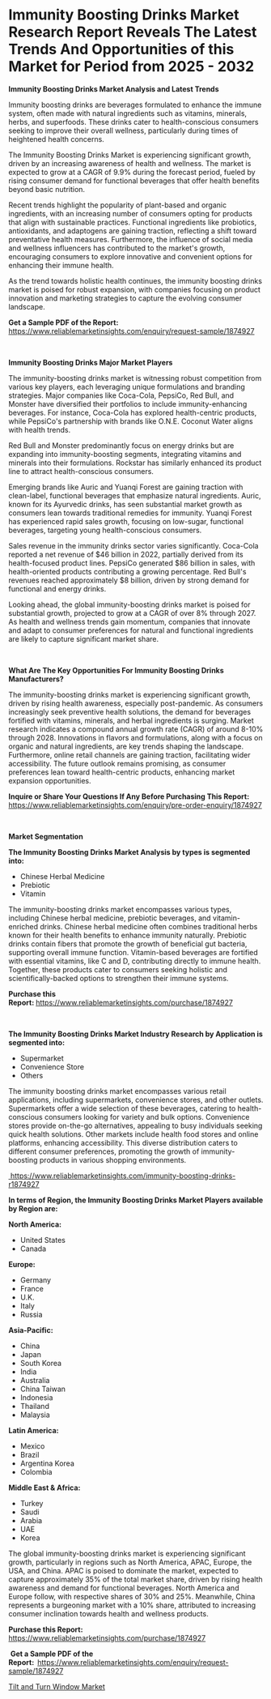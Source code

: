 <p><h1>Immunity Boosting Drinks Market Research Report Reveals The Latest Trends And Opportunities of this Market for Period from 2025 - 2032</h1></p><p><strong>Immunity Boosting Drinks Market Analysis and Latest Trends</strong></p>
<p><p>Immunity boosting drinks are beverages formulated to enhance the immune system, often made with natural ingredients such as vitamins, minerals, herbs, and superfoods. These drinks cater to health-conscious consumers seeking to improve their overall wellness, particularly during times of heightened health concerns.</p><p>The Immunity Boosting Drinks Market is experiencing significant growth, driven by an increasing awareness of health and wellness. The market is expected to grow at a CAGR of 9.9% during the forecast period, fueled by rising consumer demand for functional beverages that offer health benefits beyond basic nutrition. </p><p>Recent trends highlight the popularity of plant-based and organic ingredients, with an increasing number of consumers opting for products that align with sustainable practices. Functional ingredients like probiotics, antioxidants, and adaptogens are gaining traction, reflecting a shift toward preventative health measures. Furthermore, the influence of social media and wellness influencers has contributed to the market's growth, encouraging consumers to explore innovative and convenient options for enhancing their immune health. </p><p>As the trend towards holistic health continues, the immunity boosting drinks market is poised for robust expansion, with companies focusing on product innovation and marketing strategies to capture the evolving consumer landscape.</p></p>
<p><strong>Get a Sample PDF of the Report:&nbsp;</strong> <a href="https://www.reliablemarketinsights.com/enquiry/request-sample/1874927?utm_campaign=3164&utm_medium=2&utm_source=Github&utm_content=ia&utm_term=05042025&utm_id=immunity-boosting-drinks">https://www.reliablemarketinsights.com/enquiry/request-sample/1874927</a></p>
<p>&nbsp;</p>
<p><strong>Immunity Boosting Drinks Major Market Players</strong></p>
<p><p>The immunity-boosting drinks market is witnessing robust competition from various key players, each leveraging unique formulations and branding strategies. Major companies like Coca-Cola, PepsiCo, Red Bull, and Monster have diversified their portfolios to include immunity-enhancing beverages. For instance, Coca-Cola has explored health-centric products, while PepsiCo's partnership with brands like O.N.E. Coconut Water aligns with health trends.</p><p>Red Bull and Monster predominantly focus on energy drinks but are expanding into immunity-boosting segments, integrating vitamins and minerals into their formulations. Rockstar has similarly enhanced its product line to attract health-conscious consumers.</p><p>Emerging brands like Auric and Yuanqi Forest are gaining traction with clean-label, functional beverages that emphasize natural ingredients. Auric, known for its Ayurvedic drinks, has seen substantial market growth as consumers lean towards traditional remedies for immunity. Yuanqi Forest has experienced rapid sales growth, focusing on low-sugar, functional beverages, targeting young health-conscious consumers.</p><p>Sales revenue in the immunity drinks sector varies significantly. Coca-Cola reported a net revenue of $46 billion in 2022, partially derived from its health-focused product lines. PepsiCo generated $86 billion in sales, with health-oriented products contributing a growing percentage. Red Bull's revenues reached approximately $8 billion, driven by strong demand for functional and energy drinks. </p><p>Looking ahead, the global immunity-boosting drinks market is poised for substantial growth, projected to grow at a CAGR of over 8% through 2027. As health and wellness trends gain momentum, companies that innovate and adapt to consumer preferences for natural and functional ingredients are likely to capture significant market share.</p></p>
<p>&nbsp;</p>
<p><strong>What Are The Key Opportunities For Immunity Boosting Drinks Manufacturers?</strong></p>
<p><p>The immunity-boosting drinks market is experiencing significant growth, driven by rising health awareness, especially post-pandemic. As consumers increasingly seek preventive health solutions, the demand for beverages fortified with vitamins, minerals, and herbal ingredients is surging. Market research indicates a compound annual growth rate (CAGR) of around 8-10% through 2028. Innovations in flavors and formulations, along with a focus on organic and natural ingredients, are key trends shaping the landscape. Furthermore, online retail channels are gaining traction, facilitating wider accessibility. The future outlook remains promising, as consumer preferences lean toward health-centric products, enhancing market expansion opportunities.</p></p>
<p><strong>Inquire or Share Your Questions If Any Before Purchasing This Report:</strong> <a href="https://www.reliablemarketinsights.com/enquiry/pre-order-enquiry/1874927?utm_campaign=3164&utm_medium=2&utm_source=Github&utm_content=ia&utm_term=05042025&utm_id=immunity-boosting-drinks">https://www.reliablemarketinsights.com/enquiry/pre-order-enquiry/1874927</a></p>
<p>&nbsp;</p>
<p><strong>Market Segmentation</strong></p>
<p><strong>The Immunity Boosting Drinks Market Analysis by types is segmented into:</strong></p>
<p><ul><li>Chinese Herbal Medicine</li><li>Prebiotic</li><li>Vitamin</li></ul></p>
<p><p>The immunity-boosting drinks market encompasses various types, including Chinese herbal medicine, prebiotic beverages, and vitamin-enriched drinks. Chinese herbal medicine often combines traditional herbs known for their health benefits to enhance immunity naturally. Prebiotic drinks contain fibers that promote the growth of beneficial gut bacteria, supporting overall immune function. Vitamin-based beverages are fortified with essential vitamins, like C and D, contributing directly to immune health. Together, these products cater to consumers seeking holistic and scientifically-backed options to strengthen their immune systems.</p></p>
<p><strong>Purchase this Report:&nbsp;</strong><a href="https://www.reliablemarketinsights.com/purchase/1874927?utm_campaign=3164&utm_medium=2&utm_source=Github&utm_content=ia&utm_term=05042025&utm_id=immunity-boosting-drinks">https://www.reliablemarketinsights.com/purchase/1874927</a></p>
<p>&nbsp;</p>
<p><strong>The Immunity Boosting Drinks Market Industry Research by Application is segmented into:</strong></p>
<p><ul><li>Supermarket</li><li>Convenience Store</li><li>Others</li></ul></p>
<p><p>The immunity boosting drinks market encompasses various retail applications, including supermarkets, convenience stores, and other outlets. Supermarkets offer a wide selection of these beverages, catering to health-conscious consumers looking for variety and bulk options. Convenience stores provide on-the-go alternatives, appealing to busy individuals seeking quick health solutions. Other markets include health food stores and online platforms, enhancing accessibility. This diverse distribution caters to different consumer preferences, promoting the growth of immunity-boosting products in various shopping environments.</p></p>
<p><a href="https://www.reliablemarketinsights.com/immunity-boosting-drinks-r1874927?utm_campaign=3164&utm_medium=2&utm_source=Github&utm_content=ia&utm_term=05042025&utm_id=immunity-boosting-drinks">&nbsp;https://www.reliablemarketinsights.com/immunity-boosting-drinks-r1874927</a></p>
<p><strong>In terms of Region, the Immunity Boosting Drinks Market Players available by Region are:</strong></p>
<p>
    <p> <strong> North America: </strong>
        <ul>
            <li>United States</li>
            <li>Canada</li>
        </ul>
        </p> 
    <p> <strong> Europe: </strong>
        <ul>
            <li>Germany</li>
            <li>France</li>
            <li>U.K.</li>
            <li>Italy</li>
            <li>Russia</li>
        </ul>
        </p> 
    <p> <strong> Asia-Pacific: </strong>
        <ul>
            <li>China</li>
            <li>Japan</li>
            <li>South Korea</li>
            <li>India</li>
            <li>Australia</li>
            <li>China Taiwan</li>
            <li>Indonesia</li>
            <li>Thailand</li>
            <li>Malaysia</li>
        </ul>
        </p> 
    <p> <strong> Latin America: </strong>
        <ul>
            <li>Mexico</li>
            <li>Brazil</li>
            <li>Argentina Korea</li>
            <li>Colombia</li>
        </ul>
        </p> 
    <p> <strong> Middle East & Africa: </strong>
        <ul>
            <li>Turkey</li>
            <li>Saudi</li>
            <li>Arabia</li>
            <li>UAE</li>
            <li>Korea</li>
        </ul>
    </p>
    </p>
<p><p>The global immunity-boosting drinks market is experiencing significant growth, particularly in regions such as North America, APAC, Europe, the USA, and China. APAC is poised to dominate the market, expected to capture approximately 35% of the total market share, driven by rising health awareness and demand for functional beverages. North America and Europe follow, with respective shares of 30% and 25%. Meanwhile, China represents a burgeoning market with a 10% share, attributed to increasing consumer inclination towards health and wellness products.</p></p>
<p><strong>Purchase this Report: </strong><a href="https://www.reliablemarketinsights.com/purchase/1874927?utm_campaign=3164&utm_medium=2&utm_source=Github&utm_content=ia&utm_term=05042025&utm_id=immunity-boosting-drinks">https://www.reliablemarketinsights.com/purchase/1874927</a></p>
<p>&nbsp;<strong>Get a Sample PDF of the Report:&nbsp;&nbsp;</strong><a href="https://www.reliablemarketinsights.com/enquiry/request-sample/1874927?utm_campaign=3164&utm_medium=2&utm_source=Github&utm_content=ia&utm_term=05042025&utm_id=immunity-boosting-drinks">https://www.reliablemarketinsights.com/enquiry/request-sample/1874927</a></p>
<p><strong></strong></p>
<p><p><a href="https://github.com/felishtimoti/Market-Research-Report-List-1/blob/main/tilt-and-turn-window-market.md?utm_campaign=3164&utm_medium=2&utm_source=Github&utm_content=ia&utm_term=05042025&utm_id=immunity-boosting-drinks">Tilt and Turn Window Market</a></p></p>